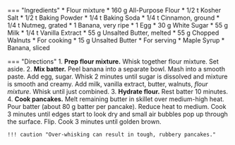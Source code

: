 === "Ingredients"
    * Flour mixture
        * 160 g All-Purpose Flour
        * 1/2 t Kosher Salt
        * 1/2 t Baking Powder
        * 1/4 t Baking Soda
        * 1/4 t Cinnamon, ground
        * 1/4 t Nutmeg, grated
    * 1 Banana, very ripe
    * 1 Egg
    * 30 g White Sugar
    * 55 g Milk
    * 1/4 t Vanilla Extract
    * 55 g Unsalted Butter, melted
    * 55 g Chopped Walnuts
    * For cooking
        * 15 g Unsalted Butter
    * For serving
        * Maple Syrup
        * Banana, sliced

=== "Directions"
    1. **Prep flour mixture.** Whisk together flour mixture. Set aside.
    2. **Mix batter.** Peel banana into a separate bowl. Mash into a smooth paste. Add egg, sugar. Whisk 2 minutes until sugar is dissolved and mixture is smooth and creamy. Add milk, vanilla extract, butter, walnuts, *flour mixture*. Whisk until just combined.
    3. **Hydrate flour.** Rest batter 10 minutes.
    4. **Cook pancakes.** Melt remaining butter in skillet over medium-high heat. Pour batter (about 80 g batter per pancake). Reduce heat to medium. Cook 3 minutes until edges start to look dry and small air bubbles pop up through the surface. Flip. Cook 3 minutes until golden brown.

    !!! caution "Over-whisking can result in tough, rubbery pancakes."

[^1]:
    Mitzewich, John. ["Banana Bread Pancakes – Based on a True Story."](https://foodwishes.blogspot.com/2020/10/banana-bread-pancakes-based-on-true.html) *Food Wishes.* 6 October 2020.
